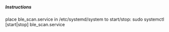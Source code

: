 ##### Instructions
place ble_scan.service in /etc/systemd/system
to start/stop:
  sudo systemctl [start|stop] ble_scan.service


